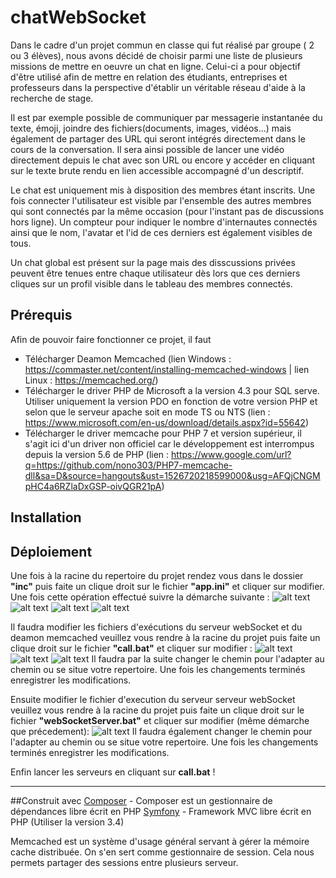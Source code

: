 # chatWebSocket

Dans le cadre d'un projet commun en classe qui fut réalisé par groupe ( 2 ou 3 élèves), nous avons décidé de choisir parmi une liste de plusieurs missions de mettre en oeuvre un chat en ligne. Celui-ci a pour objectif d'être utilisé afin de mettre en relation des étudiants, entreprises et professeurs dans la perspective d'établir un véritable réseau d'aide à la recherche de stage.

Il est par exemple possible de communiquer par messagerie instantanée du texte, émoji, joindre des fichiers(documents, images, vidéos...) mais également de partager des URL qui seront intégrés directement dans le cours de la conversation. Il sera ainsi possible de lancer une vidéo directement depuis le chat avec son URL ou encore y accéder en cliquant sur le texte brute rendu en lien accessible accompagné d'un descriptif. 

Le chat est uniquement mis à disposition des membres étant inscrits. Une fois connecter l'utilisateur est visible par l'ensemble des autres membres qui sont connectés par la même occasion (pour l'instant pas de discussions hors ligne). Un compteur pour indiquer le nombre d'internautes connectés ainsi que le nom, l'avatar et l'id de ces derniers est également visibles de tous.

Un chat global est présent sur la page mais des disscussions privées peuvent être tenues entre chaque utilisateur dès lors que ces derniers cliques sur un profil visible dans le tableau des membres connectés.

## Prérequis

Afin de pouvoir faire fonctionner ce projet, il faut 

- Télécharger Deamon Memcached (lien Windows : https://commaster.net/content/installing-memcached-windows | lien Linux : https://memcached.org/)
- Télécharger le driver PHP de Microsoft a la version 4.3 pour SQL serve. Utiliser uniquement la version PDO en fonction de votre version PHP et selon que le serveur apache soit en mode TS ou NTS (lien : https://www.microsoft.com/en-us/download/details.aspx?id=55642)
- Télécharger le driver memcache pour PHP 7 et version supérieur, il s'agit ici d'un driver non officiel car le développement est interrompus depuis la version 5.6 de PHP (lien : https://www.google.com/url?q=https://github.com/nono303/PHP7-memcache-dll&sa=D&source=hangouts&ust=1526720218599000&usg=AFQjCNGMpHC4a6RZlaDxGSP-oivQGR21pA)

## Installation


## Déploiement

Une fois à la racine du repertoire du projet rendez vous dans le dossier **"inc"** puis faite un clique droit sur le fichier **"app.ini"** et cliquer sur modifier.  Une fois cette opération effectué suivre la démarche suivante : 
![alt text](https://zupimages.net/up/18/20/9o9w.png)
![alt text](https://zupimages.net/up/18/20/6jea.png)
![alt text](https://zupimages.net/up/18/20/pqxh.png)
![alt text](https://zupimages.net/up/18/20/shyr.png)

Il faudra modifier les fichiers d'exécutions du serveur webSocket et du deamon memcached veuillez vous rendre à la racine du projet puis faite un clique droit sur le fichier **"call.bat"** et cliquer sur modifier : 
![alt text](https://zupimages.net/up/18/20/3y74.png)
![alt text](https://zupimages.net/up/18/20/3n9h.png)
![alt text](https://zupimages.net/up/18/20/tsfv.png)
Il faudra par la suite changer le chemin pour l'adapter au chemin ou se situe votre repertoire. 
Une fois les changements terminés enregistrer les modifications.

Ensuite modifier le fichier d'execution du serveur serveur webSocket veuillez vous rendre à la racine du projet puis faite un clique droit sur le fichier **"webSocketServer.bat"** et cliquer sur modifier (même démarche que précedement):
![alt text](https://zupimages.net/up/18/20/3ch8.png)
Il faudra également changer le chemin pour l'adapter au chemin ou se situe votre repertoire. 
Une fois les changements terminés enregistrer les modifications.

Enfin lancer les serveurs en cliquant sur **call.bat** !

*********************

##Construit avec
[Composer](https://getcomposer.org/ "Télécharger et installer composer") - Composer est un gestionnaire de dépendances libre écrit en PHP
[Symfony](https://symfony.com/doc/3.4/setup.html "Télécharger et installer Symfony") - Framework MVC libre écrit en PHP (Utiliser la version 3.4)

Memcached est un système d'usage général servant à gérer la mémoire cache distribuée. On s'en sert comme gestionnaire de session.
Cela nous permets partager des sessions entre plusieurs serveur.

